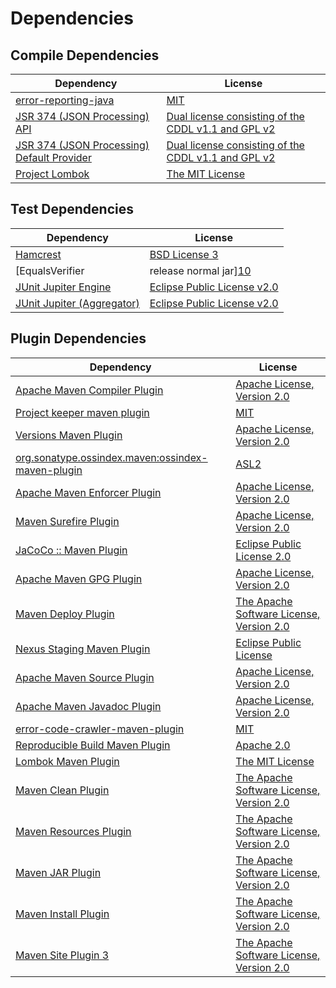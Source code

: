 <!-- @formatter:off -->
# Dependencies

## Compile Dependencies

| Dependency                                      | License                                                  |
| ----------------------------------------------- | -------------------------------------------------------- |
| [error-reporting-java][0]                       | [MIT][1]                                                 |
| [JSR 374 (JSON Processing) API][2]              | [Dual license consisting of the CDDL v1.1 and GPL v2][3] |
| [JSR 374 (JSON Processing) Default Provider][2] | [Dual license consisting of the CDDL v1.1 and GPL v2][3] |
| [Project Lombok][6]                             | [The MIT License][7]                                     |

## Test Dependencies

| Dependency                                | License                           |
| ----------------------------------------- | --------------------------------- |
| [Hamcrest][8]                             | [BSD License 3][9]                |
| [EqualsVerifier | release normal jar][10] | [Apache License, Version 2.0][11] |
| [JUnit Jupiter Engine][12]                | [Eclipse Public License v2.0][13] |
| [JUnit Jupiter (Aggregator)][12]          | [Eclipse Public License v2.0][13] |

## Plugin Dependencies

| Dependency                                              | License                                        |
| ------------------------------------------------------- | ---------------------------------------------- |
| [Apache Maven Compiler Plugin][16]                      | [Apache License, Version 2.0][11]              |
| [Project keeper maven plugin][18]                       | [MIT][1]                                       |
| [Versions Maven Plugin][20]                             | [Apache License, Version 2.0][11]              |
| [org.sonatype.ossindex.maven:ossindex-maven-plugin][22] | [ASL2][23]                                     |
| [Apache Maven Enforcer Plugin][24]                      | [Apache License, Version 2.0][11]              |
| [Maven Surefire Plugin][26]                             | [Apache License, Version 2.0][11]              |
| [JaCoCo :: Maven Plugin][28]                            | [Eclipse Public License 2.0][29]               |
| [Apache Maven GPG Plugin][30]                           | [Apache License, Version 2.0][11]              |
| [Maven Deploy Plugin][32]                               | [The Apache Software License, Version 2.0][23] |
| [Nexus Staging Maven Plugin][34]                        | [Eclipse Public License][35]                   |
| [Apache Maven Source Plugin][36]                        | [Apache License, Version 2.0][11]              |
| [Apache Maven Javadoc Plugin][38]                       | [Apache License, Version 2.0][11]              |
| [error-code-crawler-maven-plugin][40]                   | [MIT][1]                                       |
| [Reproducible Build Maven Plugin][42]                   | [Apache 2.0][23]                               |
| [Lombok Maven Plugin][44]                               | [The MIT License][1]                           |
| [Maven Clean Plugin][46]                                | [The Apache Software License, Version 2.0][23] |
| [Maven Resources Plugin][48]                            | [The Apache Software License, Version 2.0][23] |
| [Maven JAR Plugin][50]                                  | [The Apache Software License, Version 2.0][23] |
| [Maven Install Plugin][52]                              | [The Apache Software License, Version 2.0][23] |
| [Maven Site Plugin 3][54]                               | [The Apache Software License, Version 2.0][23] |

[18]: https://github.com/exasol/project-keeper-maven-plugin
[0]: https://github.com/exasol/error-reporting-java
[2]: https://javaee.github.io/jsonp
[23]: http://www.apache.org/licenses/LICENSE-2.0.txt
[6]: https://projectlombok.org
[26]: https://maven.apache.org/surefire/maven-surefire-plugin/
[34]: http://www.sonatype.com/public-parent/nexus-maven-plugins/nexus-staging/nexus-staging-maven-plugin/
[46]: http://maven.apache.org/plugins/maven-clean-plugin/
[1]: https://opensource.org/licenses/MIT
[20]: http://www.mojohaus.org/versions-maven-plugin/
[44]: http://anthonywhitford.com/lombok.maven/lombok-maven-plugin/
[9]: http://opensource.org/licenses/BSD-3-Clause
[16]: https://maven.apache.org/plugins/maven-compiler-plugin/
[3]: https://oss.oracle.com/licenses/CDDL+GPL-1.1
[29]: https://www.eclipse.org/legal/epl-2.0/
[35]: http://www.eclipse.org/legal/epl-v10.html
[28]: https://www.jacoco.org/jacoco/trunk/doc/maven.html
[7]: https://projectlombok.org/LICENSE
[42]: http://zlika.github.io/reproducible-build-maven-plugin
[50]: http://maven.apache.org/plugins/maven-jar-plugin/
[11]: https://www.apache.org/licenses/LICENSE-2.0.txt
[10]: https://www.jqno.nl/equalsverifier
[24]: https://maven.apache.org/enforcer/maven-enforcer-plugin/
[13]: https://www.eclipse.org/legal/epl-v20.html
[52]: http://maven.apache.org/plugins/maven-install-plugin/
[12]: https://junit.org/junit5/
[22]: https://sonatype.github.io/ossindex-maven/maven-plugin/
[30]: https://maven.apache.org/plugins/maven-gpg-plugin/
[36]: https://maven.apache.org/plugins/maven-source-plugin/
[8]: http://hamcrest.org/JavaHamcrest/
[32]: http://maven.apache.org/plugins/maven-deploy-plugin/
[54]: http://maven.apache.org/plugins/maven-site-plugin/
[48]: http://maven.apache.org/plugins/maven-resources-plugin/
[38]: https://maven.apache.org/plugins/maven-javadoc-plugin/
[40]: https://github.com/exasol/error-code-crawler-maven-plugin
